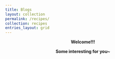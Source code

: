 ```yaml
---
title: Blogs
layout: collection
permalink: /recipes/
collection: recipes
entries_layout: grid
---
```


**<center> Welcome!!! </center>**

**<center> Some interesting for you~ </center>**
